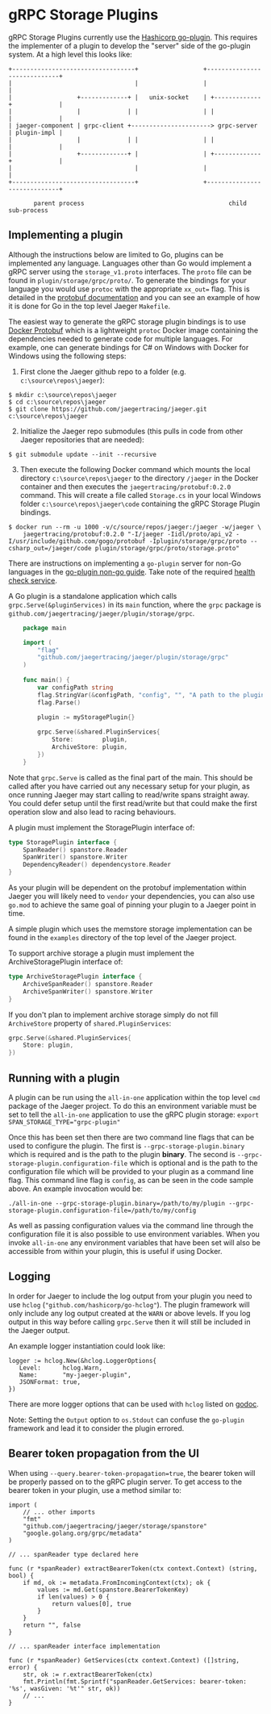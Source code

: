 gRPC Storage Plugins
====================
gRPC Storage Plugins currently use the [Hashicorp go-plugin](https://github.com/hashicorp/go-plugin). This requires the
implementer of a plugin to develop the "server" side of the go-plugin system. At a high level this looks like:

```
+----------------------------------+                  +-----------------------------+
|                                  |                  |                             |
|                  +-------------+ |   unix-socket    | +-------------+             |
|                  |             | |                  | |             |             |
| jaeger-component | grpc-client +----------------------> grpc-server | plugin-impl |
|                  |             | |                  | |             |             |
|                  +-------------+ |                  | +-------------+             |
|                                  |                  |                             |
+----------------------------------+                  +-----------------------------+

       parent process                                        child sub-process
```

Implementing a plugin
----------------------

Although the instructions below are limited to Go, plugins can be implemented any language. Languages other than
Go would implement a gRPC server using the `storage_v1.proto` interfaces. The `proto` file can be found in `plugin/storage/grpc/proto/`.
To generate the bindings for your language you would use `protoc` with the appropriate `xx_out=` flag. This is detailed 
in the [protobuf documentation](https://developers.google.com/protocol-buffers/docs/tutorials) and you can see an example of
how it is done for Go in the top level Jaeger `Makefile`. 

The easiest way to generate the gRPC storage plugin bindings is to use [Docker Protobuf](https://github.com/jaegertracing/docker-protobuf/) which is a lightweight `protoc` Docker image containing the dependencies needed to generate code for multiple languages. For example, one can generate bindings for C# on Windows with Docker for Windows using the following steps:
1. First clone the Jaeger github repo to a folder (e.g. `c:\source\repos\jaeger`):
```
$ mkdir c:\source\repos\jaeger
$ cd c:\source\repos\jaeger
$ git clone https://github.com/jaegertracing/jaeger.git c:\source\repos\jaeger
```
2. Initialize the Jaeger repo submodules (this pulls in code from other Jaeger repositories that are needed):
```
$ git submodule update --init --recursive
```
3. Then execute the following Docker command which mounts the local directory `c:\source\repos\jaeger` to the directory `/jaeger` in the Docker container and then executes the `jaegertracing/protobuf:0.2.0` command. This will create a file called `Storage.cs` in your local Windows folder `c:\source\repos\jaeger\code` containing the gRPC Storage Plugin bindings.
```
$ docker run --rm -u 1000 -v/c/source/repos/jaeger:/jaeger -w/jaeger \
    jaegertracing/protobuf:0.2.0 "-I/jaeger -Iidl/proto/api_v2 -I/usr/include/github.com/gogo/protobuf -Iplugin/storage/grpc/proto --csharp_out=/jaeger/code plugin/storage/grpc/proto/storage.proto"
```

There are instructions on implementing a `go-plugin` server for non-Go languages in the 
[go-plugin non-go guide](https://github.com/hashicorp/go-plugin/blob/master/docs/guide-plugin-write-non-go.md).
Take note of the required [health check service](https://github.com/hashicorp/go-plugin/blob/master/docs/guide-plugin-write-non-go.md#3-add-the-grpc-health-checking-service).
  
A Go plugin is a standalone application which calls `grpc.Serve(&pluginServices)` in its `main` function, where the `grpc` package 
is `github.com/jaegertracing/jaeger/plugin/storage/grpc`.
 
```go
    package main

    import (
        "flag"
        "github.com/jaegertracing/jaeger/plugin/storage/grpc"
    )
    
    func main() {
        var configPath string
        flag.StringVar(&configPath, "config", "", "A path to the plugin's configuration file")
        flag.Parse()

        plugin := myStoragePlugin{}
        
        grpc.Serve(&shared.PluginServices{
			Store:        plugin,
			ArchiveStore: plugin,
		})
    }
```
 
Note that `grpc.Serve` is called as the final part of the main. This should be called after you have carried out any necessary
setup for your plugin, as once running Jaeger may start calling to read/write spans straight away. You could defer
setup until the first read/write but that could make the first operation slow and also lead to racing behaviours.

A plugin must implement the StoragePlugin interface of:

```go
type StoragePlugin interface {
   	SpanReader() spanstore.Reader
   	SpanWriter() spanstore.Writer
   	DependencyReader() dependencystore.Reader
}
```

As your plugin will be dependent on the protobuf implementation within Jaeger you will likely need to `vendor` your
dependencies, you can also use `go.mod` to achieve the same goal of pinning your plugin to a Jaeger point in time.

A simple plugin which uses the memstore storage implementation can be found in the `examples` directory of the top level
of the Jaeger project.

To support archive storage a plugin must implement the ArchiveStoragePlugin interface of:

```go
type ArchiveStoragePlugin interface {
	ArchiveSpanReader() spanstore.Reader
	ArchiveSpanWriter() spanstore.Writer
}
```

If you don't plan to implement archive storage simply do not fill `ArchiveStore` property of `shared.PluginServices`:

```go
grpc.Serve(&shared.PluginServices{
    Store: plugin,
})
```

Running with a plugin
---------------------
A plugin can be run using the `all-in-one` application within the top level `cmd` package of the Jaeger project. To do this
an environment variable must be set to tell the `all-in-one` application to use the gRPC plugin storage:
`export SPAN_STORAGE_TYPE="grpc-plugin"` 

Once this has been set then there are two command line flags that can be used to configure the plugin. The first is 
`--grpc-storage-plugin.binary` which is required and is the path to the plugin **binary**. The second is 
`--grpc-storage-plugin.configuration-file` which is optional and is the path to the configuration file which will be
provided to your plugin as a command line flag. This command line flag is `config`, as can be seen in the code sample
above. An example invocation would be:

```
./all-in-one --grpc-storage-plugin.binary=/path/to/my/plugin --grpc-storage-plugin.configuration-file=/path/to/my/config
```

As well as passing configuration values via the command line through the configuration file it is also possible to use
environment variables. When you invoke `all-in-one` any environment variables that have been set will also be accessible
from within your plugin, this is useful if using Docker.

Logging
-------
In order for Jaeger to include the log output from your plugin you need to use `hclog` (`"github.com/hashicorp/go-hclog"`).
The plugin framework will only include any log output created at the `WARN` or above levels. If you log output in this
way before calling `grpc.Serve` then it will still be included in the Jaeger output. 

An example logger instantiation could look like:
 
 ```
logger := hclog.New(&hclog.LoggerOptions{
    Level:      hclog.Warn,
    Name:       "my-jaeger-plugin",
    JSONFormat: true,
})
```

There are more logger options that can be used with `hclog` listed on [godoc](https://godoc.org/github.com/hashicorp/go-hclog#LoggerOptions).

Note: Setting the `Output` option to `os.Stdout` can confuse the `go-plugin` framework and lead it to consider the plugin
errored.

Bearer token propagation from the UI
------------------------------------
When using `--query.bearer-token-propagation=true`, the bearer token will be properly passed on to the gRPC plugin server. To get access to the bearer token in your plugin, use a method similar to:

```golang
import (
    // ... other imports
    "fmt"
    "github.com/jaegertracing/jaeger/storage/spanstore"
    "google.golang.org/grpc/metadata"
)

// ... spanReader type declared here

func (r *spanReader) extractBearerToken(ctx context.Context) (string, bool) {
	if md, ok := metadata.FromIncomingContext(ctx); ok {
		values := md.Get(spanstore.BearerTokenKey)
		if len(values) > 0 {
			return values[0], true
		}
	}
	return "", false
}

// ... spanReader interface implementation

func (r *spanReader) GetServices(ctx context.Context) ([]string, error) {
    str, ok := r.extractBearerToken(ctx)
    fmt.Println(fmt.Sprintf("spanReader.GetServices: bearer-token: '%s', wasGiven: '%t'" str, ok))
    // ...
}
```
